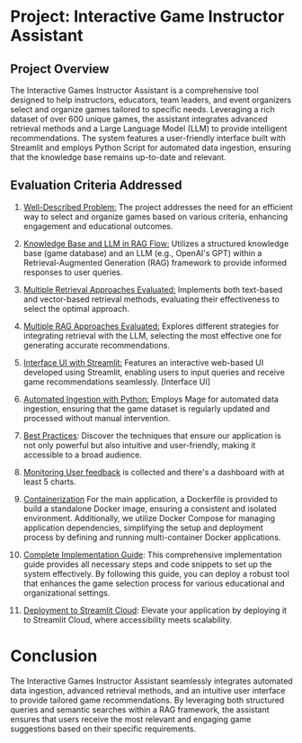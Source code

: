 # Project: Interactive Game Instructor Assistant

## Project Overview
The Interactive Games Instructor Assistant is a comprehensive tool designed to help instructors, educators, team leaders, and event organizers select and organize games tailored to specific needs. Leveraging a rich dataset of over 600 unique games, the assistant integrates advanced retrieval methods and a Large Language Model (LLM) to provide intelligent recommendations. The system features a user-friendly interface built with Streamlit and employs Python Script for automated data ingestion, ensuring that the knowledge base remains up-to-date and relevant.  


## Evaluation Criteria Addressed

1.	[Well-Described Problem:](evaluation-criteria/1-problem-description/problem-description.md) The project addresses the need for an efficient way to select and organize games based on various criteria, enhancing engagement and educational outcomes.


2.	[Knowledge Base and LLM in RAG Flow:](evaluation-criteria/2-RAG-flow/RAG-flow.md) Utilizes a structured knowledge base (game database) and an LLM (e.g., OpenAI's GPT) within a Retrieval-Augmented Generation (RAG) framework to provide informed responses to user queries.


3.	[Multiple Retrieval Approaches Evaluated:](evaluation-criteria/3-retrieval-evaluation/retrieval-evaluation.md) Implements both text-based and vector-based retrieval methods, evaluating their effectiveness to select the optimal approach.


4.	[Multiple RAG Approaches Evaluated:](evaluation-criteria/4-RAG-evaluation/RAG-evaluation.md) Explores different strategies for integrating retrieval with the LLM, selecting the most effective one for generating accurate recommendations.


5.	[Interface UI with Streamlit:](evaluation-criteria/5-interface/interface.md) Features an interactive web-based UI developed using Streamlit, enabling users to input queries and receive game recommendations seamlessly.
[Interface UI]

6.	[Automated Ingestion with Python:](evaluation-criteria/6-ingestion-pipeline/ingestion-pipeline.md) Employs Mage for automated data ingestion, ensuring that the game dataset is regularly updated and processed without manual intervention.

7. [Best Practices](evaluation-criteria/7-best-practices/best-practices.md): Discover the techniques that ensure our application is not only powerful but also intuitive and user-friendly, making it accessible to a broad audience.

8. [Monitoring User feedback](evaluation-criteria/) is collected and there's a dashboard with at least 5 charts.

9. [Containerization](https://github.com/nevinpolat/game4every1?tab=readme-ov-file#day-9-docker-integration-smooth-sailing-with-docker-compose) For the main application, a Dockerfile is provided to build a standalone Docker image, ensuring a consistent and isolated environment. Additionally, we utilize Docker Compose for managing application dependencies, simplifying the setup and deployment process by defining and running multi-container Docker applications. 


10. [Complete Implementation Guide](https://github.com/nevinpolat/game4every1?tab=readme-ov-file#day-10-reproducibility): This comprehensive implementation guide provides all necessary steps and code snippets to set up the system effectively. By following this guide, you can deploy a robust tool that enhances the game selection process for various educational and organizational settings.

11. [Deployment to Streamlit Cloud](https://github.com/nevinpolat/game4every1?tab=readme-ov-file#day-11-game4every1-in-streamlit-cloud): Elevate your application by deploying it to Streamlit Cloud, where accessibility meets scalability.


# Conclusion
The Interactive Games Instructor Assistant seamlessly integrates automated data ingestion, advanced retrieval methods, and an intuitive user interface to provide tailored game recommendations. By leveraging both structured queries and semantic searches within a RAG framework, the assistant ensures that users receive the most relevant and engaging game suggestions based on their specific requirements.





